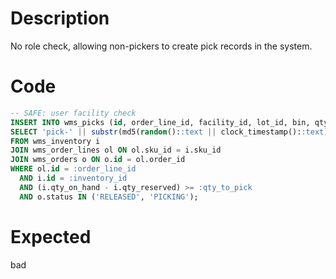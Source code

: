 # Description

No role check, allowing non-pickers to create pick records in the system.

# Code

```sql
-- SAFE: user facility check
INSERT INTO wms_picks (id, order_line_id, facility_id, lot_id, bin, qty_picked, picker_id, status)
SELECT 'pick-' || substr(md5(random()::text || clock_timestamp()::text), 1, 32), :order_line_id, i.facility_id, i.lot_id, i.bin, :qty_to_pick, :user_id, 'CREATED'
FROM wms_inventory i
JOIN wms_order_lines ol ON ol.sku_id = i.sku_id
JOIN wms_orders o ON o.id = ol.order_id
WHERE ol.id = :order_line_id
  AND i.id = :inventory_id
  AND (i.qty_on_hand - i.qty_reserved) >= :qty_to_pick
  AND o.status IN ('RELEASED', 'PICKING');
```

# Expected

bad